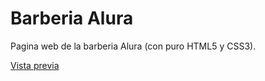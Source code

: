 # Barberia Alura

Pagina web de la barberia Alura (con puro HTML5 y CSS3).

[Vista previa](https://juanmatiaspinat.github.io/barberiaAlura/)
